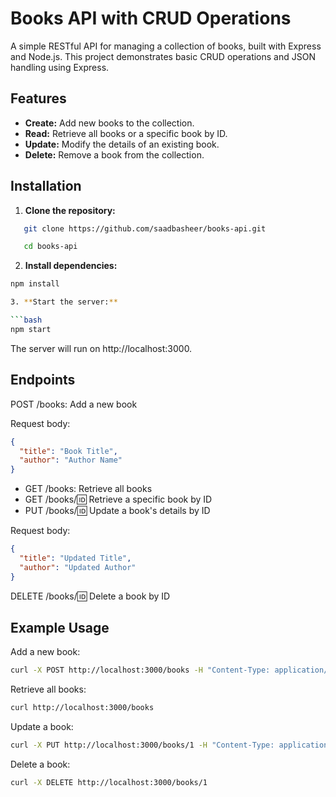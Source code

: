 # Books API with CRUD Operations

A simple RESTful API for managing a collection of books, built with Express and Node.js. This project demonstrates basic CRUD operations and JSON handling using Express.

## Features

- **Create:** Add new books to the collection.
- **Read:** Retrieve all books or a specific book by ID.
- **Update:** Modify the details of an existing book.
- **Delete:** Remove a book from the collection.

## Installation

1. **Clone the repository:**

```bash
   git clone https://github.com/saadbasheer/books-api.git

   cd books-api
```

2. **Install dependencies:**

```bash
npm install

3. **Start the server:**

```bash
npm start
```

The server will run on http://localhost:3000.

## Endpoints
POST /books: Add a new book

Request body:
```json
{
  "title": "Book Title",
  "author": "Author Name"
}
```

- GET /books: Retrieve all books
- GET /books/:id: Retrieve a specific book by ID
- PUT /books/:id: Update a book's details by ID

Request body:
```json
{
  "title": "Updated Title",
  "author": "Updated Author"
}
```
DELETE /books/:id: Delete a book by ID

## Example Usage
Add a new book:
```bash
curl -X POST http://localhost:3000/books -H "Content-Type: application/json" -d '{"title": "1984", "author": "George Orwell"}'
```
Retrieve all books:
```bash
curl http://localhost:3000/books
```
Update a book:
```bash
curl -X PUT http://localhost:3000/books/1 -H "Content-Type: application/json" -d '{"title": "Brave New World", "author": "Aldous Huxley"}'
```
Delete a book:

```bash
curl -X DELETE http://localhost:3000/books/1
```